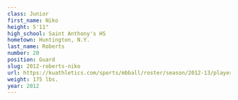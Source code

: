```yaml
---
class: Junior
first_name: Niko
height: 5'11"
high_school: Saint Anthony's HS
hometown: Huntington, N.Y.
last_name: Roberts
number: 20
position: Guard
slug: 2012-roberts-niko
url: https://kuathletics.com/sports/mbball/roster/season/2012-13/player/niko-roberts/
weight: 175 lbs.
year: 2012
---
```

